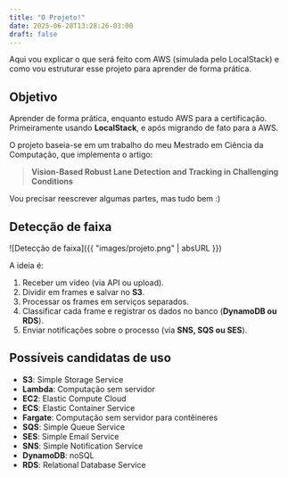 ```yaml
---
title: "O Projeto!"
date: 2025-06-28T13:28:26-03:00
draft: false
---
```


Aqui vou explicar o que será feito com AWS (simulada pelo LocalStack) e como vou estruturar esse projeto para aprender de forma prática.

## Objetivo

Aprender de forma prática, enquanto estudo AWS para a certificação. Primeiramente usando **LocalStack**, e após migrando de fato para a AWS.

O projeto baseia-se em um trabalho do meu Mestrado em Ciência da Computação, que implementa o artigo:

> **Vision-Based Robust Lane Detection and Tracking in Challenging Conditions**

Vou precisar reescrever algumas partes, mas tudo bem :)

## Detecção de faixa

![Detecção de faixa]({{ "images/projeto.png" | absURL }})


A ideia é:

1. Receber um vídeo (via API ou upload).
2. Dividir em frames e salvar no **S3**.
3. Processar os frames em serviços separados.
4. Classificar cada frame e registrar os dados no banco (**DynamoDB ou RDS**).
5. Enviar notificações sobre o processo (via **SNS, SQS ou SES**).


## Possíveis candidatas de uso

- **S3**: Simple Storage Service
- **Lambda**: Computação sem servidor
- **EC2**: Elastic Compute Cloud
- **ECS**: Elastic Container Service
- **Fargate**: Computação sem servidor para contêineres
- **SQS**: Simple Queue Service
- **SES**: Simple Email Service
- **SNS**: Simple Notification Service
- **DynamoDB**: noSQL
- **RDS**: Relational Database Service



